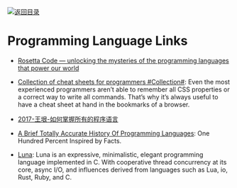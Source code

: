 [![返回目录](https://user-images.githubusercontent.com/5803001/38079637-ff0abcf0-3371-11e8-9b76-ad651620afc7.jpg)](https://github.com/wxyyxc1992/Awesome-Links)

# Programming Language Links

* [Rosetta Code — unlocking the mysteries of the programming languages that power our world](https://medium.freecodecamp.com/rosetta-code-unlocking-the-mysteries-of-the-programming-languages-that-power-our-world-300b787d8401#.phi7tdwd1)

* [Collection of cheat sheets for programmers #Collection#](https://hownot2code.com/2016/09/29/collection-of-cheat-sheets-for-programmers/): Even the most experienced programmers aren’t able to remember all CSS properties or a correct way to write all commands. That’s why it’s always useful to have a cheat sheet at hand in the bookmarks of a browser.

* [2017-王垠-如何掌握所有的程序语言](http://www.yinwang.org/blog-cn/2017/07/06/master-pl)

* [A Brief Totally Accurate History Of Programming Languages](http://t.cn/RHuzOGO): One Hundred Percent Inspired by Facts.

* [Luna](https://github.com/tj/luna): Luna is an expressive, minimalistic, elegant programming language implemented in C. With cooperative thread concurrency at its core, async I/O, and influences derived from languages such as Lua, io, Rust, Ruby, and C.
